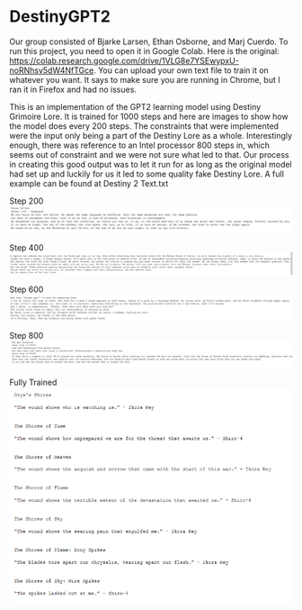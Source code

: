 # DestinyGPT2
Our group consisted of Bjarke Larsen, Ethan Osborne, and Marj Cuerdo. To run this project, you need to open it in Google Colab. Here is the original: https://colab.research.google.com/drive/1VLG8e7YSEwypxU-noRNhsv5dW4NfTGce. You can upload your own text file to train it on whatever you want. It says to make sure you are running in Chrome, but I ran it in Firefox and had no issues. 

This is an implementation of the GPT2 learning model using Destiny Grimoire Lore. It is trained for 1000 steps and here are images to show how the model does every 200 steps. The constraints that were implemented were the input only being a part of the Destiny Lore as a whole. Interestingly enough, there was reference to an Intel processor 800 steps in, which seems out of constraint and we were not sure what led to that. Our process in creating this good output was to let it run for as long as the original model had set up and luckily for us it led to some quality fake Destiny Lore. A full example can be found at Destiny 2 Text.txt

Step 200
![step 200](https://github.com/ethanlosborne/DestinyGPT2/blob/main/Steps/Step%20200.png)

Step 400
![step 200](https://github.com/ethanlosborne/DestinyGPT2/blob/main/Steps/Step%20400.png)

Step 600
![step 200](https://github.com/ethanlosborne/DestinyGPT2/blob/main/Steps/Step%20600.png)

Step 800
![step 200](https://github.com/ethanlosborne/DestinyGPT2/blob/main/Steps/Step%20800.png)

Fully Trained
![step 200](https://github.com/ethanlosborne/DestinyGPT2/blob/main/Steps/Fully%20trained.png)
